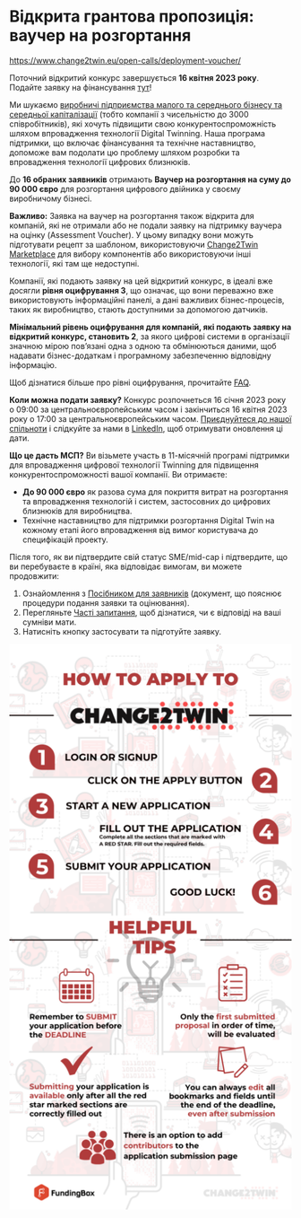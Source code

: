 # Відкрита грантова пропозиція: ваучер на розгортання

https://www.change2twin.eu/open-calls/deployment-voucher/

Поточний відкритий конкурс завершується **16 квітня 2023 року**. Подайте заявку на фінансування [тут](https://change2twin-dv2-opencall.fundingbox.com/)!

Ми шукаємо [виробничі підприємства малого та середнього бізнесу та середньої капіталізації](https://www.change2twin.eu/sme/) (тобто компанії з чисельністю до 3000 співробітників), які хочуть підвищити свою конкурентоспроможність шляхом впровадження технології Digital Twinning. Наша програма підтримки, що включає фінансування та технічне наставництво, допоможе вам подолати цю проблему шляхом розробки та впровадження технології цифрових близнюків.

До **16 обраних заявників** отримають **Ваучер на розгортання на суму до 90 000 євро** для розгортання цифрового двійника у своєму виробничому бізнесі.

**Важливо:** Заявка на ваучер на розгортання також відкрита для компаній, які не отримали або не подали заявку на підтримку ваучера на оцінку (Assessment Voucher). У цьому випадку вони можуть підготувати рецепт за шаблоном, використовуючи [Change2Twin Marketplace](Change2TwinMarketplace.md) для вибору компонентів або використовуючи інші технології, які там ще недоступні.

Компанії, які подають заявку на цей відкритий конкурс, в ідеалі вже досягли **рівня оцифрування 3**, що означає, що вони переважно вже використовують інформаційні панелі, а дані важливих бізнес-процесів, таких як виробництво, стають доступними за допомогою датчиків.

**Мінімальний рівень оцифрування для компаній, які подають заявку на відкритий конкурс, становить 2**, за якого цифрові системи в організації значною мірою пов’язані одна з одною та обмінюються даними, щоб надавати бізнес-додаткам і програмному забезпеченню відповідну інформацію.

Щоб дізнатися більше про рівні оцифрування, прочитайте [FAQ](faq.md).

**Коли можна подати заявку?**
Конкурс розпочнеться 16 січня 2023 року о 09:00 за центральноєвропейським часом і закінчиться 16 квітня 2023 року о 17:00 за центральноєвропейським часом. [Приєднуйтеся до нашої спільноти](https://spaces.fundingbox.com/spaces/i4ms-change2twin/5f6dfbbff9a7a75c28f34419) і слідкуйте за нами в [LinkedIn](https://www.linkedin.com/company/change2twin/), щоб отримувати оновлення ці дати.

**Що це дасть МСП?**
Ви візьмете участь в 11-місячній програмі підтримки для впровадження цифрової технології Twinning для підвищення конкурентоспроможності вашої компанії. Ви отримаєте:

- **До 90 000 євро** як разова сума для покриття витрат на розгортання та впровадження технологій і систем, застосовних до цифрових близнюків для виробництва.
- Технічне наставництво для підтримки розгортання Digital Twin на кожному етапі його впровадження від вимог користувача до специфікацій проекту.

Після того, як ви підтвердите свій статус SME/mid-cap і підтвердите, що ви перебуваєте в країні, яка відповідає вимогам, ви можете продовжити:

1. Ознайомлення з [Посібником для заявників](GuideforApplicants.md) (документ, що пояснює процедури подання заявки та оцінювання).
2. Перегляньте [Часті запитання](faq.md), щоб дізнатися, чи є відповіді на ваші сумніви мати.
3. Натисніть кнопку застосувати та підготуйте заявку.

![img](media/gear_1624890247764-Change2TwinHOWTOAPPLYINFOGRAPHICS1-512x1024.png)


